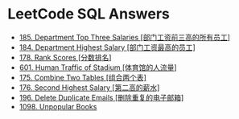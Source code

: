 # LeetCode SQL Answers

- [185. Department Top Three Salaries [部门工资前三高的所有员工]](./answers/185.sql)
- [184. Department Highest Salary [部门工资最高的员工]](./answers/184.sql)
- [178. Rank Scores [分数排名]](./answers/178.sql)
- [601. Human Traffic of Stadium [体育馆的人流量]](./answers/601.sql)
- [175. Combine Two Tables [组合两个表]](./answers/175.sql)
- [176. Second Highest Salary [第二高的薪水]](./answers/176.sql)
- [196. Delete Duplicate Emails [删除重复的电子邮箱]](./answers/196.sql)
- [1098. Unpopular Books](./answers/1098.sql)